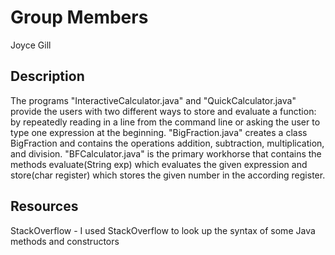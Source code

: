 # Group Members
Joyce Gill

## Description
The programs "InteractiveCalculator.java" and "QuickCalculator.java" provide the users with two different ways to store and evaluate a function: by repeatedly reading in a line from the command line or asking the user to type one expression at the beginning. "BigFraction.java" creates a class BigFraction and contains the operations addition, subtraction, multiplication, and division. "BFCalculator.java" is the primary workhorse that contains the methods evaluate(String exp) which evaluates the given expression and store(char register) which stores the given number in the according register. 

## Resources
StackOverflow - I used StackOverflow to look up the syntax of some Java methods and constructors

